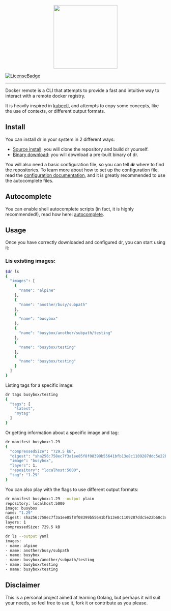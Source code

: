 <p align="center">
    <img src="https://raw.githubusercontent.com/Markoscl/dr/stable/doc/logo.png" width="200" height="200" />
</p>

[![LicenseBadge](https://img.shields.io/badge/license-MIT-green.svg)](https://opensource.org/licenses/MIT)

-----------------------------------------------------------------------------

Docker remote is a CLI that attempts to provide a fast and intuitive way
to interact with a remote docker registry.

It is heavily inspired in [kubectl], and attempts to copy some concepts,
like the use of contexts, or different output formats.

## Install

You can install dr in your system in 2 different ways:

- [Source install]: you will clone the repository and build dr yourself.
- [Binary download]: you will download a pre-built binary of dr.


You will also need a basic configuration file, so you can tell ***dr*** where to find
the repositories. To learn more about how to set up the configuration file, read
the [configuration documentation], and it is greatly recommended to use the autocomplete files.

## Autocomplete

You can enable shell autocomplete scripts (in fact, it is highly recommended!), read how here: [autocomplete].


## Usage

Once you have correctly downloaded and configured dr, you can start using it:

### Lis existing images:

```bash
$dr ls
{
  "images": [
    {
      "name": "alpine"
    },
    {
      "name": "another/busy/subpath"
    },
    {
      "name": "busybox"
    },
    {
      "name": "busybox/another/subpath/testing"
    },
    {
      "name": "busybox/testing"
    },
    {
      "name": "busybox/testing"
    }
  ]
}
```

Listing tags for a specific image:
```bash
dr tags busybox/testing 
{
  "tags": [
    "latest",
    "mytag"
  ]
}

```

Or getting information about a specific image and tag:
```bash
dr manifest busybox:1.29 
{
  "compressedSize": "729.5 kB",
  "digest": "sha256:758ec7f3a1ee85f8f08399b55641bfb13e8c1109287ddc5e22b68c3d653152ee",
  "image": "busybox",
  "layers": 1,
  "repository": "localhost:5000",
  "tag": "1.29"
}
```

You can also play with the flags to use different output formats:

```bash
dr manifest busybox:1.29 --output plain
repository: localhost:5000
image: busybox
name: "1.29"
digest: sha256:758ec7f3a1ee85f8f08399b55641bfb13e8c1109287ddc5e22b68c3d653152ee
layers: 1
compressedSize: 729.5 kB
```
```bash
dr ls --output yaml
images:
- name: alpine
- name: another/busy/subpath
- name: busybox
- name: busybox/another/subpath/testing
- name: busybox/testing
- name: busybox/testing
```

## Disclaimer

This is a personal project aimed at learning Golang, but perhaps it will
suit your needs, so feel free to use it, fork it or contribute as you please.

[kubectl]: https://kubernetes.io/docs/reference/kubectl/overview/
[configuration documentation]: doc/configuration-file.md
[Source install]: doc/install/SOURCE_INSTALL.md
[Binary download]: doc/install/BINARY_INSTALL.md
[autocomplete]: doc/autocomplete.md